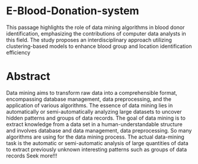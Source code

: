 # E-Blood-Donation-system
This passage highlights the role of data mining algorithms in blood donor identification, emphasizing the contributions of computer data analysts in this field. The study proposes an interdisciplinary approach utilizing clustering-based models to enhance blood group and location identification efficiency

# Abstract
Data mining aims to transform raw data into a comprehensible format, encompassing database management, data preprocessing, and the application of various algorithms. The essence of data mining lies in automatically or semi-automatically analyzing large datasets to uncover hidden patterns and groups of data records.
                   The goal of data mining is to extract knowledge from a data set in a human-understandable structure and involves database and data management, data preprocessing. So many algorithms are using for the data mining process. The actual data-mining task is the automatic or semi-automatic analysis of large quantities of data to extract previously unknown interesting patterns such as groups of data records
Seek more!!!
